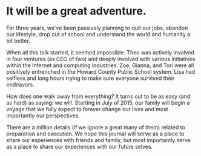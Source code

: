 # It will be a great adventure.

For three years, we've been passively planning to quit our jobs, abandon
our lifestyle, drop out of school and understand the world and humanity a
bit better.

When all this talk started, it seemed impossible.  Theo was actively
involved in four ventures (as CEO of two) and deeply involved with
various initiatives within the Internet and computing industries. Zoe,
Gianna, and Tori were all positively entrenched in the Howard County
Public School system.  Lisa had selfless and long hours trying to make
sure everyone survived their endeavors.

How does one walk away from everything?  It turns out to be as easy (and
as hard) as saying: we will.  Starting in July of 2015, our family will
begin a voyage that we fully expect to forever change our lives and most
importantly our perspectives.

There are a million details (if we ignore a great many of them) related to
preparation and execution.  We hope this journal will serve as a place to
share our experiences with friends and family, but most importantly serve as
a place to share our experiences with our future selves.
